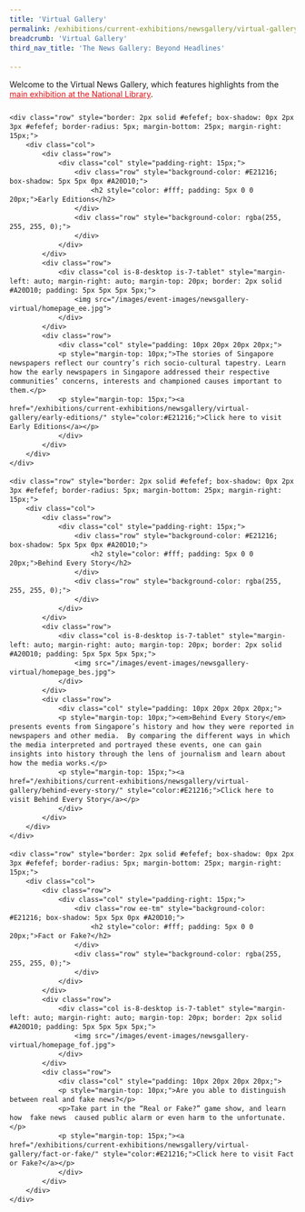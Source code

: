 ```yaml
---
title: 'Virtual Gallery'
permalink: /exhibitions/current-exhibitions/newsgallery/virtual-gallery/
breadcrumb: 'Virtual Gallery'
third_nav_title: 'The News Gallery: Beyond Headlines'

---
```



<p style="padding-bottom: 10px;">Welcome to the Virtual News Gallery, which features highlights from the <a href="/exhibitions/current-exhibitions/newsgallery/" style="color:#E21216;">main exhibition at the National Library</a>.</p>

<div class="container">

    <div class="row" style="border: 2px solid #efefef; box-shadow: 0px 2px 3px #efefef; border-radius: 5px; margin-bottom: 25px; margin-right: 15px;">
        <div class="col">
            <div class="row">
                <div class="col" style="padding-right: 15px;">  
                    <div class="row" style="background-color: #E21216; box-shadow: 5px 5px 0px #A20D10;">
                        <h2 style="color: #fff; padding: 5px 0 0 20px;">Early Editions</h2>
                    </div>
                    <div class="row" style="background-color: rgba(255, 255, 255, 0);">
                    </div>
                </div>
            </div>
            <div class="row">
                <div class="col is-8-desktop is-7-tablet" style="margin-left: auto; margin-right: auto; margin-top: 20px; border: 2px solid #A20D10; padding: 5px 5px 5px 5px;">
                    <img src="/images/event-images/newsgallery-virtual/homepage_ee.jpg">
                </div>
            </div>
            <div class="row">
                <div class="col" style="padding: 10px 20px 20px 20px;">
                <p style="margin-top: 10px;">The stories of Singapore newspapers reflect our country’s rich socio-cultural tapestry. Learn how the early newspapers in Singapore addressed their respective communities’ concerns, interests and championed causes important to them.</p>
                <p style="margin-top: 15px;"><a href="/exhibitions/current-exhibitions/newsgallery/virtual-gallery/early-editions/" style="color:#E21216;">Click here to visit Early Editions</a></p>
                </div>
            </div>
        </div>
    </div>
    
    <div class="row" style="border: 2px solid #efefef; box-shadow: 0px 2px 3px #efefef; border-radius: 5px; margin-bottom: 25px; margin-right: 15px;">
        <div class="col">
            <div class="row">
                <div class="col" style="padding-right: 15px;">  
                    <div class="row" style="background-color: #E21216; box-shadow: 5px 5px 0px #A20D10;">
                        <h2 style="color: #fff; padding: 5px 0 0 20px;">Behind Every Story</h2>
                    </div>
                    <div class="row" style="background-color: rgba(255, 255, 255, 0);">
                    </div>
                </div>
            </div>
            <div class="row">
                <div class="col is-8-desktop is-7-tablet" style="margin-left: auto; margin-right: auto; margin-top: 20px; border: 2px solid #A20D10; padding: 5px 5px 5px 5px;">
                    <img src="/images/event-images/newsgallery-virtual/homepage_bes.jpg">
                </div>
            </div>            
            <div class="row">
                <div class="col" style="padding: 10px 20px 20px 20px;">
                <p style="margin-top: 10px;"><em>Behind Every Story</em> presents events from Singapore’s history and how they were reported in newspapers and other media.  By comparing the different ways in which the media interpreted and portrayed these events, one can gain insights into history through the lens of journalism and learn about how the media works.</p>
                <p style="margin-top: 15px;"><a href="/exhibitions/current-exhibitions/newsgallery/virtual-gallery/behind-every-story/" style="color:#E21216;">Click here to visit Behind Every Story</a></p>
                </div>
            </div>
        </div>
    </div>    
    
    <div class="row" style="border: 2px solid #efefef; box-shadow: 0px 2px 3px #efefef; border-radius: 5px; margin-bottom: 25px; margin-right: 15px;">
        <div class="col">
            <div class="row">
                <div class="col" style="padding-right: 15px;">  
                    <div class="row ee-tm" style="background-color: #E21216; box-shadow: 5px 5px 0px #A20D10;">
                        <h2 style="color: #fff; padding: 5px 0 0 20px;">Fact or Fake?</h2>
                    </div>
                    <div class="row" style="background-color: rgba(255, 255, 255, 0);">
                    </div>
                </div>
            </div>
            <div class="row">
                <div class="col is-8-desktop is-7-tablet" style="margin-left: auto; margin-right: auto; margin-top: 20px; border: 2px solid #A20D10; padding: 5px 5px 5px 5px;">
                    <img src="/images/event-images/newsgallery-virtual/homepage_fof.jpg">
                </div>
            </div>            
            <div class="row">
                <div class="col" style="padding: 10px 20px 20px 20px;">
                <p style="margin-top: 10px;">Are you able to distinguish between real and fake news?</p>
                <p>Take part in the “Real or Fake?” game show, and learn how  fake news  caused public alarm or even harm to the unfortunate.</p>
                <p style="margin-top: 15px;"><a href="/exhibitions/current-exhibitions/newsgallery/virtual-gallery/fact-or-fake/" style="color:#E21216;">Click here to visit Fact or Fake?</a></p>
                </div>
            </div>
        </div>
    </div>

 
    
</div>


